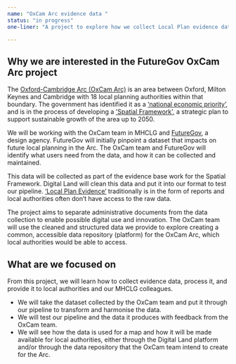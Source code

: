 ```yaml
---
name: "OxCam Arc evidence data "
status: "in progress"
one-liner: "A project to explore how we collect Local Plan evidence data and provide it to local authorities"

---
```

## Why we are interested in the FutureGov OxCam Arc project
The [Oxford-Cambridge Arc (OxCam Arc)](https://www.gov.uk/government/publications/oxford-cambridge-arc/oxford-cambridge-arc) is an area between Oxford, Milton Keynes and Cambridge with 18 local planning authorities within that boundary. The government has identified it as a [‘national economic priority’](https://www.gov.uk/government/news/government-plan-to-transform-oxford-cambridge-arc-into-uk-s-fastest-growing-economic-region), and is in the process of developing a ['Spatial Framework'](https://www.gov.uk/government/publications/planning-for-sustainable-growth-in-the-oxford-cambridge-arc-spatial-framework/planning-for-sustainable-growth-in-the-oxford-cambridge-arc-an-introduction-to-the-spatial-framework#what-the-spatial-framework-will-do), a strategic plan to support sustainable growth of the area up to 2050.

We will be working with the OxCam team in MHCLG and [FutureGov](https://wearefuturegov.com/), a design agency. FutureGov will initially pinpoint a dataset that impacts on future local planning in the Arc. The OxCam team and FutureGov will identify what users need from the data, and how it can be collected and maintained. 

This data will be collected as part of the evidence base work for the Spatial Framework. Digital Land will clean this data and put it into our format to test our pipeline. [‘Local Plan Evidence’](https://www.gov.uk/guidance/plan-making) traditionally is in the form of reports and local authorities often don’t have access to the raw data. 

The project aims to separate administrative documents from the data collection to enable possible digital use and innovation. The OxCam team will use the cleaned and structured data we provide to explore creating a common, accessible data repository (platform) for the OxCam Arc, which local authorities would be able to access.

## What are we focused on

From this project, we will learn how to collect evidence data, process it, and provide it to local authorities and our MHCLG colleagues.

* We will take the dataset collected by the OxCam team and put it through our pipeline to transform and harmonise the data. 
* We will test our pipeline and the data it produces with feedback from the OxCam team.
* We will see how the data is used for a map and how it will be made available for local authorities, either through the Digital Land platform and/or through the data repository that the OxCam team intend to create for the Arc.

